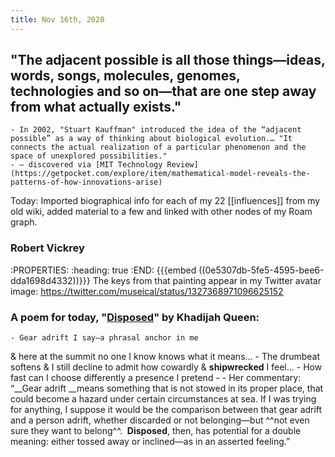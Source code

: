```yaml
---
title: Nov 16th, 2020
---
```


## "The **adjacent possible** is all those things—ideas, words, songs, molecules, genomes, technologies and so on—that are one step away from what actually exists."
    - In 2002, "Stuart Kauffman" introduced the idea of the “adjacent possible” as a way of thinking about biological evolution.… "It connects the actual realization of a particular phenomenon and the space of unexplored possibilities."
    - — discovered via [MIT Technology Review](https://getpocket.com/explore/item/mathematical-model-reveals-the-patterns-of-how-innovations-arise)

Today:  Imported biographical info for each of my 22 [[influences]] from my old wiki, added material to a few and linked with other nodes of my Roam graph.

### Robert Vickrey
:PROPERTIES:
:heading: true
:END:
{{{embed ((0e5307db-5fe5-4595-bee6-dda1698d4332))}}} 
The keys from that painting appear in my Twitter avatar image:
https://twitter.com/museical/status/1327368971096625152
###
### A poem for today, "[Disposed](https://poets.org/poem/disposed)" by Khadijah Queen:
    - Gear adrift I say—a phrasal anchor in me
& here at the summit no one I know
knows what it means…
    - The drumbeat softens & I still decline to
admit how cowardly & **shipwrecked** I feel…
    - How fast can I choose differently
a presence I pretend
    - 
        - Her commentary:
“__Gear adrift __means something that is not stowed in its proper place, that could become a hazard under certain circumstances at sea. If I was trying for anything, I suppose it would be the comparison between that gear adrift and a person adrift, whether discarded or not belonging—but ^^not even sure they want to belong^^.  __Disposed__, then, has potential for a double meaning: either tossed away or inclined—as in an asserted feeling.”
